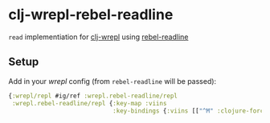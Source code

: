 # clj-wrepl-rebel-readline

`read` implementiation for [clj-wrepl](https://github.com/christoph-frick/clj-wrepl) using [rebel-readline](https://github.com/bhauman/rebel-readline)

## Setup

Add in your *wrepl* config (from `rebel-readline` will be passed):

```clojure
{:wrepl/repl #ig/ref :wrepl.rebel-readline/repl 
 :wrepl.rebel-readline/repl {:key-map :viins
                             :key-bindings {:viins [["^M" :clojure-force-accept-line]]}}}
```
